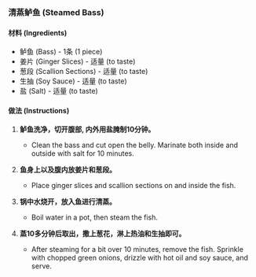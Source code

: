 ### 清蒸鲈鱼 (Steamed Bass)

#### 材料 (Ingredients)
- 鲈鱼 (Bass) - 1条 (1 piece)
- 姜片 (Ginger Slices) - 适量 (to taste)
- 葱段 (Scallion Sections) - 适量 (to taste)
- 生抽 (Soy Sauce) - 适量 (to taste)
- 盐 (Salt) - 适量 (to taste)

#### 做法 (Instructions)
1. **鲈鱼洗净，切开腹部, 内外用盐腌制10分钟。**
   - Clean the bass and cut open the belly. Marinate both inside and outside with salt for 10 minutes.
   
2. **鱼身上以及腹内放姜片和葱段。**
   - Place ginger slices and scallion sections on and inside the fish.
   
3. **锅中水烧开，放入鱼进行清蒸。**
   - Boil water in a pot, then steam the fish.
   
4. **蒸10多分钟后取出，撒上葱花，淋上热油和生抽即可。**
   - After steaming for a bit over 10 minutes, remove the fish. Sprinkle with chopped green onions, drizzle with hot oil and soy sauce, and serve.